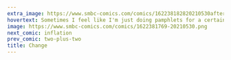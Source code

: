 ```yaml
---
extra_image: https://www.smbc-comics.com/comics/162238182820210530after.png
hovertext: Sometimes I feel like I'm just doing pamphlets for a certain flavor of Buddhism.
image: https://www.smbc-comics.com/comics/1622381769-20210530.png
next_comic: inflation
prev_comic: two-plus-two
title: Change
---
```


